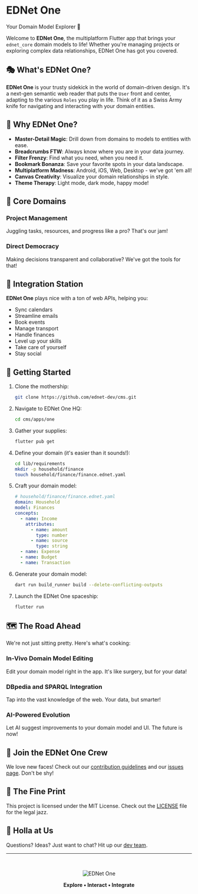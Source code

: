 # EDNet One
Your Domain Model Explorer 🚀

Welcome to **EDNet One**, the multiplatform Flutter app that brings your `ednet_core` domain models to life! Whether you're managing projects or exploring complex data relationships, EDNet One has got you covered.

## 🎭 What's EDNet One?

**EDNet One** is your trusty sidekick in the world of domain-driven design. It's a next-gen semantic web reader that puts the `User` front and center, adapting to the various `Roles` you play in life. Think of it as a Swiss Army knife for navigating and interacting with your domain entities.

## 🌟 Why EDNet One?

- **Master-Detail Magic**: Drill down from domains to models to entities with ease.
- **Breadcrumbs FTW**: Always know where you are in your data journey.
- **Filter Frenzy**: Find what you need, when you need it.
- **Bookmark Bonanza**: Save your favorite spots in your data landscape.
- **Multiplatform Madness**: Android, iOS, Web, Desktop - we've got 'em all!
- **Canvas Creativity**: Visualize your domain relationships in style.
- **Theme Therapy**: Light mode, dark mode, happy mode!

## 🎨 Core Domains

### Project Management

Juggling tasks, resources, and progress like a pro? That's our jam!

### Direct Democracy

Making decisions transparent and collaborative? We've got the tools for that!

## 🔌 Integration Station

**EDNet One** plays nice with a ton of web APIs, helping you:

- Sync calendars
- Streamline emails
- Book events
- Manage transport
- Handle finances
- Level up your skills
- Take care of yourself
- Stay social

## 🚀 Getting Started

1. Clone the mothership:
   ```bash
   git clone https://github.com/ednet-dev/cms.git
   ```

2. Navigate to EDNet One HQ:
   ```bash
   cd cms/apps/one
   ```

3. Gather your supplies:
   ```bash
   flutter pub get
   ```

4. Define your domain (it's easier than it sounds!):
   ```bash
   cd lib/requirements
   mkdir -p household/finance
   touch household/finance/finance.ednet.yaml
   ```

5. Craft your domain model:
   ```yaml
   # household/finance/finance.ednet.yaml
   domain: Household
   model: Finances
   concepts:
     - name: Income
       attributes:
         - name: amount
           type: number
         - name: source
           type: string
     - name: Expense
     - name: Budget
     - name: Transaction
   ```

6. Generate your domain model:
   ```bash
   dart run build_runner build --delete-conflicting-outputs
   ```

7. Launch the EDNet One spaceship:
   ```bash
   flutter run
   ```

## 🗺️ The Road Ahead

We're not just sitting pretty. Here's what's cooking:

### In-Vivo Domain Model Editing

Edit your domain model right in the app. It's like surgery, but for your data!

### DBpedia and SPARQL Integration

Tap into the vast knowledge of the web. Your data, but smarter!

### AI-Powered Evolution

Let AI suggest improvements to your domain model and UI. The future is now!

## 🤝 Join the EDNet One Crew

We love new faces! Check out our [contribution guidelines](CONTRIBUTING.md) and our [issues page](https://github.com/your-username/ednet-one/issues). Don't be shy!

## 📄 The Fine Print

This project is licensed under the MIT License. Check out the [LICENSE](LICENSE) file for the legal jazz.

## 📧 Holla at Us

Questions? Ideas? Just want to chat? Hit up our [dev team](mailto:dev@ednet.dev).

---
&nbsp;
<div align="center">

![EDNet One](https://img1.wsimg.com/isteam/ip/4896c6bc-229c-47e9-afdd-ff5ab2d2fdbf/Logo-eb329c1.png/:/rs=w:107,h:107,cg:true,m/cr=w:107,h:107/qt=q:95)

**Explore • Interact • Integrate**

</div>